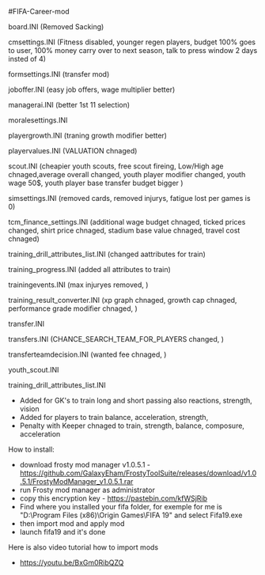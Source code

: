 #FIFA-Career-mod

board.INI (Removed Sacking)

cmsettings.INI (Fitness disabled, younger regen players, budget 100% goes to user, 100% money carry over to next season, talk to press window 2 days insted of 4)

formsettings.INI (transfer mod)

joboffer.INI (easy job offers, wage multiplier better)

managerai.INI (better 1st 11 selection)

moralesettings.INI

playergrowth.INI (traning growth modifier better)

playervalues.INI (VALUATION chnaged)

scout.INI (cheapier youth scouts, free scout fireing, Low/High age chnaged,average overall changed, youth player modifier changed, youth wage 50$, youth player base transfer budget bigger )

simsettings.INI (removed cards, removed injurys, fatigue lost per games is 0)

tcm_finance_settings.INI (additional wage budget chnaged, ticked prices changed, shirt price chnaged, stadium base value chnaged, travel cost chnaged)

training_drill_attributes_list.INI (changed aattributes for train)

training_progress.INI (added all attributes to train)

trainingevents.INI (max injuryes removed, )

training_result_converter.INI (xp graph chnaged, growth cap chnaged, performance grade modifier chnaged, )

transfer.INI

transfers.INI (CHANCE_SEARCH_TEAM_FOR_PLAYERS changed, )

transferteamdecision.INI (wanted fee chnaged, )

youth_scout.INI



training_drill_attributes_list.INI

- Added for GK's to train long and short passing also reactions, strength, vision
- Added for players to train balance, acceleration, strength, 
- Penalty with Keeper chnaged to train, strength, balance, composure, acceleration


How to install: 
 - download frosty mod manager v1.0.5.1 - https://github.com/GalaxyEham/FrostyToolSuite/releases/download/v1.0.5.1/FrostyModManager_v1.0.5.1.rar
- run Frosty mod manager as administrator
- copy this encryption key - https://pastebin.com/kfWSjRib
- Find where you installed your fifa folder, for exemple for me is "D:\Program Files (x86)\Origin Games\FIFA 19" and select Fifa19.exe
- then import mod and apply mod
- launch fifa19 and it's done

Here is also video tutorial how to import mods 
 - https://youtu.be/BxGm0RibQZQ
